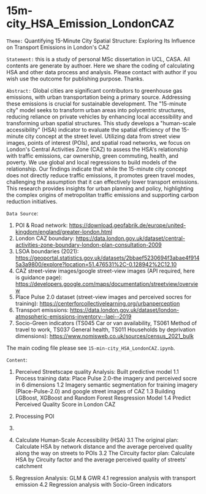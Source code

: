 # 15m-city_HSA_Emission_LondonCAZ

`Theme:` Quantifying 15-Minute City Spatial Structure: Exploring Its Influence on Transport Emissions in London's CAZ

`Statement:` this is a study of personal MSc dissertation in UCL, CASA. All contents are generate by authoer. Here we share the coding of calculating HSA and other data process and analysis. Please contact with author if you wish use the outcome for publishing purpose. Thanks.

`Abstract:` Global cities are significant contributors to greenhouse gas emissions, with urban transportation being a primary source. Addressing these emissions is crucial for sustainable development. The "15-minute city" model seeks to transform urban areas into polycentric structures, reducing reliance on private vehicles by enhancing local accessibility and transforming urban spatial structures. This study develops a "human-scale accessibility" (HSA) indicator to evaluate the spatial efficiency of the 15-minute city concept at the street level. Utilizing data from street view images, points of interest (POIs), and spatial road networks, we focus on London's Central Activities Zone (CAZ) to assess the HSA's relationship with traffic emissions, car ownership, green commuting, health, and poverty. We use global and local regressions to build models of the relationship. Our findings indicate that while the 15-minute city concept does not directly reduce traffic emissions, it promotes green travel modes, challenging the assumption that it can effectively lower transport emissions. This research provides insights for urban planning and policy, highlighting the complex origins of metropolitan traffic emissions and supporting carbon reduction initiatives.

`Data Source`:
1. POI & Road network: https://download.geofabrik.de/europe/united-kingdom/england/greater-london.html
2. London CAZ boundary: https://data.london.gov.uk/dataset/central-activities-zone-boundary-london-plan-consultation-2009
3. LSOA boundaries (2021): https://geoportal.statistics.gov.uk/datasets/2bbaef5230694f3abae4f9145a3a9800/explore?location=51.476531%2C-0.128942%2C12.10
4. CAZ street-view images/google street-view images (API required, here is guidance page): https://developers.google.com/maps/documentation/streetview/overview
5. Place Pulse 2.0 dataset (street-view images and perceived socres for training): https://centerforcollectivelearning.org/urbanperception
6. Transport emissions: https://data.london.gov.uk/dataset/london-atmospheric-emissions-inventory--laei--2019
7. Socio-Green indicators (TS045 Car or van availability, TS061 Method of travel to work, TS037 General health, TS011 Households by deprivation dimensions): https://www.nomisweb.co.uk/sources/census_2021_bulk


The main coding file please see `15-min-city_HSA_LondonCAZ.ipynb`.

`Content`:
1. Perceived Streetscape quality Analysis: Built predictive model
   1.1 Process training data: Place Pulse 2.0-the imagery and perceived socre in 6 dimensions
   1.2 Imagery semantic segmentation for training imagery (Place-Pulse-2.0) and google street images of CAZ
   1.3 Building LGBoost, XGBoost and Random Forest Resgression Model
   1.4 Predict Perceived Quality Score in London CAZ
   
3. Processing POI
4. 
5. Calculate Human-Scale Accessibility (HSA)
   3.1 The original plan: Calculate HSA by network distance and the average perceived quality along the way on streets to POIs
   3.2 The Circuity factor plan: Calculate HSA by Circuity factor and the average perceived quality of streets' catchment
   
7. Regression Analysis: GLM & GWR
   4.1 regression analysis with transport emission
   4.2 Regression analysis with Socio-Green indicators
   
